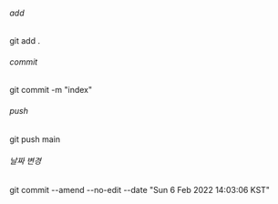###### add
git add .

###### commit
git commit -m "index"

###### push
git push <branch> main

###### 날짜 변경
git commit --amend --no-edit --date "Sun 6 Feb 2022 14:03:06 KST"
